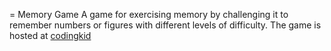 = Memory Game
A game for exercising memory by challenging it to remember numbers or figures with different levels of difficulty. The game is hosted at [codingkid](http://codingkid.net/memory-game/)
